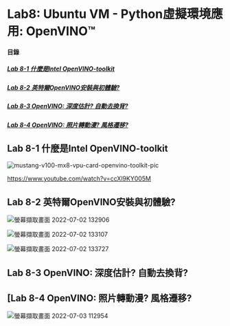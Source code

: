 # Lab8: Ubuntu VM - Python虛擬環境應用: OpenVINO™

<a name="000"/>

#### 目錄

##### [Lab 8-1 什麼是Intel OpenVINO-toolkit](#001)
##### [Lab 8-2 英特爾OpenVINO安裝與初體驗?](#002)
##### [Lab 8-3 OpenVINO: 深度估計? 自動去換背?](#003)
##### [Lab 8-4 OpenVINO: 照片轉動漫? 風格遷移?](#004)

<a name="001"/>

## Lab 8-1 什麼是Intel OpenVINO-toolkit

![mustang-v100-mx8-vpu-card-openvino-toolkit-pic](https://user-images.githubusercontent.com/89327102/176984237-cdf783dd-38c9-4da0-939c-d005044bee37.png)

https://www.youtube.com/watch?v=ccXl9KY005M

<a name="002"/>

## Lab 8-2 英特爾OpenVINO安裝與初體驗?

![螢幕擷取畫面 2022-07-02 132906](https://user-images.githubusercontent.com/89327102/176988106-831fff65-0934-4748-b277-bdccf4a8d6fc.jpg)

![螢幕擷取畫面 2022-07-02 133107](https://user-images.githubusercontent.com/89327102/176988108-008c4e4a-d735-4d88-9cb6-530443235c69.jpg)

![螢幕擷取畫面 2022-07-02 133727](https://user-images.githubusercontent.com/89327102/176988111-c7d9e65b-07b8-492f-a7cf-f5b2038a89a9.jpg)

<a name="003"/>

## Lab 8-3 OpenVINO: 深度估計? 自動去換背?






<a name="004"/>

## [Lab 8-4 OpenVINO: 照片轉動漫? 風格遷移?

![螢幕擷取畫面 2022-07-03 112954](https://user-images.githubusercontent.com/89327102/177023389-4c6d7de5-c80b-4b54-abc7-2f33fd28bc4e.jpg)
